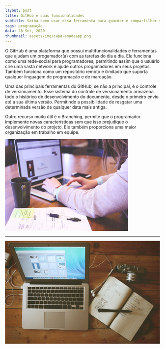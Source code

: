 ```yaml
---
layout: post
title: GitHub e suas funcionalidades
subtitle: Saiba como usar essa ferramenta para guardar e compartilhar seus projetos!
tags: programação
data: 28 Set, 2020
thumbnail: assets/img/capa-enadeapp.png
---
```

O GitHub é uma plataforma que possui multifuncionalidades e ferramentas que ajudam um progamador(a) com as tarefas do dia a dia. Ele funciona como uma rede-social para programadores, permitindo assim que o usuário crie uma vasta network e ajude outros progamadores em seus projetos. Também funciona como um repositório remoto e ilimitado que suporta qualquer linguagem de programação e de marcação.

Uma das principais ferramentas do GitHub, se não a principal, é o controle de versionamento. Esse sistema do controle de versionamento armazena todo o histórico de desenvolvimento do documento, desde o primeiro envio até a sua última versão. Permitindo a possibilidade de resgatar uma determinada versão de qualquer data mais antiga.

Outro recurso muito útil é o Branching, permite que o programador implemente novas características sem que isso prejudique o desenvolvimento do projeto. Ele também proporciona uma maior organização em trabalho em equipe.

<img src="assets/img/capa-enadeapp.png" alt="Imagem de capa do card">

<hr>

<img src="assets/img/post-blog.jpg">